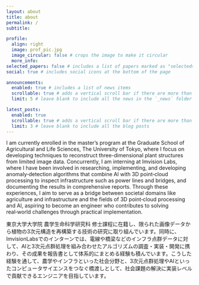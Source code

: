 ```yaml
---
layout: about
title: about
permalink: /
subtitle:

profile:
  align: right
  image: prof_pic.jpg
  image_circular: false # crops the image to make it circular
  more_info:
selected_papers: false # includes a list of papers marked as "selected={true}"
social: true # includes social icons at the bottom of the page

announcements:
  enabled: true # includes a list of news items
  scrollable: true # adds a vertical scroll bar if there are more than 3 news items
  limit: 5 # leave blank to include all the news in the `_news` folder

latest_posts:
  enabled: true
  scrollable: true # adds a vertical scroll bar if there are more than 3 new posts items
  limit: 3 # leave blank to include all the blog posts
---
```


<!-- Write your biography here. Tell the world about yourself. Link to your favorite [subreddit](http://reddit.com). You can put a picture in, too. The code is already in, just name your picture `prof_pic.jpg` and put it in the `img/` folder.

Put your address / P.O. box / other info right below your picture. You can also disable any of these elements by editing `profile` property of the YAML header of your `_pages/about.md`. Edit `_bibliography/papers.bib` and Jekyll will render your [publications page](/al-folio/publications/) automatically.

Link to your social media connections, too. This theme is set up to use [Font Awesome icons](https://fontawesome.com/) and [Academicons](https://jpswalsh.github.io/academicons/), like the ones below. Add your Facebook, Twitter, LinkedIn, Google Scholar, or just disable all of them. -->

I am currently enrolled in the master’s program at the Graduate School of Agricultural and Life Sciences, The University of Tokyo, where I focus on developing techniques to reconstruct three-dimensional plant structures from limited image data. Concurrently, I am interning at Imvision Labs, where I have been involved in researching, implementing, and developing anomaly‑detection algorithms that combine AI with 3D point‑cloud processing to inspect infrastructure such as power lines and bridges, and documenting the results in comprehensive reports. Through these experiences, I aim to serve as a bridge between societal domains like agriculture and infrastructure and the fields of 3D point‑cloud processing and AI, aspiring to become an engineer who contributes to solving real‑world challenges through practical implementation.

東京大学大学院 農学生命科学研究科 修士課程に在籍し、限られた画像データから植物の3次元構造を再構築する技術の研究に取り組んでいます。同時に、ImvisionLabsでのインターンでは、電線や橋梁などのインフラ点群データに対して、AIと3次元点群処理を組み合わせたアルゴリズムの調査・実装・開発に携わり、その成果を報告書として体系的にまとめる経験も積んでいます。こうした経験を通して、農学やインフラといった社会分野と、3次元点群処理やAIといったコンピュータサイエンスをつなぐ橋渡しとして、社会課題の解決に実装レベルで貢献できるエンジニアを目指しています。
